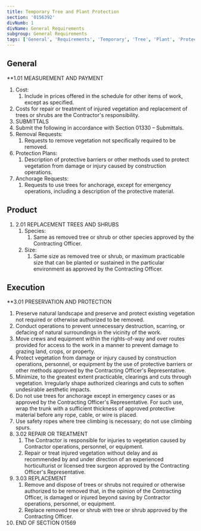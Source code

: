 ```yaml
---
title: Temporary Tree and Plant Protection
section: '0156392'
divNumb: 1
divName: General Requirements
subgroup: General Requirements
tags: ['General', 'Requirements', 'Temporary', 'Tree', 'Plant', 'Protection']
---
```


## General

 **1.01 MEASUREMENT AND PAYMENT
   1. Cost:
       1. Include in prices offered in the schedule for other items of work, except as specified.
1. Costs for repair or treatment of injured vegetation and replacement of trees or shrubs are the Contractor's responsibility.
2.  SUBMITTALS
   1. Submit the following in accordance with Section 01330 – Submittals.
   2. Removal Requests:
      1. Requests to remove vegetation not specifically required to be removed.
   3. Protection Plans:
      1. Description of protective barriers or other methods used to protect vegetation from damage or injury caused by construction operations.
   4. Anchorage Requests:
      1. Requests to use trees for anchorage, except for emergency operations, including a description of the protective material.

## Product

1. 2.01 REPLACEMENT TREES AND SHRUBS
   1. Species:
      1. Same as removed tree or shrub or other species approved by the Contracting Officer.
   1. Size:
      1. Same size as removed tree or shrub, or maximum practicable size that can be planted or sustained in the particular environment as approved by the Contracting Officer.
   
## Execution

 **3.01 PRESERVATION AND PROTECTION
   1. Preserve natural landscape and preserve and protect existing vegetation not required or otherwise authorized to be removed.
   2. Conduct operations to prevent unnecessary destruction, scarring, or defacing of natural surroundings in the vicinity of the work.
   3. Move crews and equipment within the rights-of-way and over routes provided for access to the work in a manner to prevent damage to grazing land, crops, or property.
   4. Protect vegetation from damage or injury caused by construction operations, personnel, or equipment by the use of protective barriers or other methods approved by the Contracting Officer's Representative.
   5. Minimize, to the greatest extent practicable, clearings and cuts through vegetation. Irregularly shape authorized clearings and cuts to soften undesirable aesthetic impacts.
   6. Do not use trees for anchorage except in emergency cases or as approved by the Contracting Officer's Representative. For such use, wrap the trunk with a sufficient thickness of approved protective material before any rope, cable, or wire is placed.
   7. Use safety ropes where tree climbing is necessary; do not use climbing spurs.
1. 3.02 REPAIR OR TREATMENT
   1. The Contractor is responsible for injuries to vegetation caused by Contractor operations, personnel, or equipment.
   2. Repair or treat injured vegetation without delay and as recommended by and under direction of an experienced horticulturist or licensed tree surgeon approved by the Contracting Officer's Representative.
2. 3.03 REPLACEMENT
   1. Remove and dispose of trees or shrubs not required or otherwise authorized to be removed that, in the opinion of the Contracting Officer, is damaged or injured beyond saving by Contractor operations, personnel, or equipment.
   2. Replace removed tree or shrub with tree or shrub approved by the Contracting Officer.
3. END OF SECTION 01569

